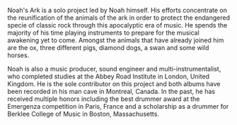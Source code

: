 Noah's Ark is a solo project led by Noah himself. His efforts concentrate on the reunification of the animals of the ark in order to protect the endangered specie of classic rock through this apocalyptic era of music. He spends the majority of his time playing instruments to prepare for the musical awakening yet to come. Amongst the animals that have already joined him are the ox, three different pigs, diamond dogs, a swan and some wild horses.

Noah is also a music producer, sound engineer and multi-instrumentalist, who completed studies at the Abbey Road Institute in London, United Kingdom. He is the sole contributor on this project and both albums have been recorded in his man cave in Montreal, Canada. In the past, he has received multiple honors including the best drummer award at the Emergenza competition in Paris, France and a scholarship as a drummer for Berklee College of Music in Boston, Massachusetts.
